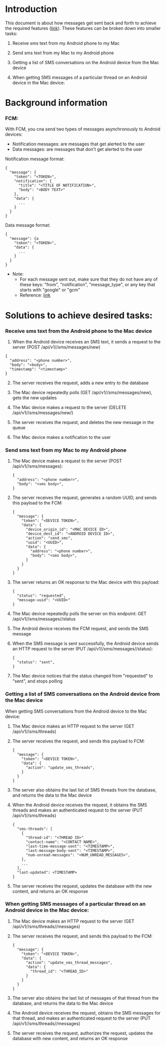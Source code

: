 # Introduction

This document is about how messages get sent back and forth to achieve the required features ([link]()). These features can be broken down into smaller tasks:

1. Receive sms text from my Android phone to my Mac

2. Send sms text from my Mac to my Android phone

3. Getting a list of SMS conversations on the Android device from the Mac device

4. When getting SMS messages of a particular thread on an Android device in the Mac device:

# Background information

### FCM:

With FCM, you cna send two types of messages asynchronously to Android devices:

* Notification messages: are messages that get alerted to the user
* Data messages: are messages that don't get alerted to the user

Notification message format:

``` 
{
  "message": {
    "token": "<TOKEN>",
    "notification": {
      "title": "<TITLE OF NOTIFICATION>",
      "body": "<BODY TEXT>"
    },
    "data": {
      ...
    }
  }
}
```

Data message format:

``` 
{
  "message": {a
    "token": "<TOKEN>",
    "data": {
      ...
    }
  }
}
```

 * Note:
   * For each message sent out, make sure that they do not have any of these keys: "from", "notification", "message_type", or any key that starts with "google" or "gcm"
   * Reference: [link](https://firebase.google.com/docs/cloud-messaging/concept-options#data_messages)

# Solutions to achieve desired tasks:

### Receive sms text from the Android phone to the Mac device

1. When the Android device receives an SMS text, it sends a request to the server (POST /api/v1/<device-id>/sms/messages/new)

  ``` 
  {
    "address": "<phone number>",
    "body": "<body>",
    "timestamp": "<timestamp>"
  }
  ```

2. The server receives the request, adds a new entry to the database

3. The Mac device repeatedly polls (GET /api/v1/<device-id>/sms/messages/new), gets the new updates

4. The Mac device makes a request to the server (DELETE /api/v1/<device-id>/sms/messages/new/<uuid>)

5. The server receives the request, and deletes the new message in the queue

6. The Mac device makes a notification to the user

### Send sms text from my Mac to my Android phone

1. The Mac device makes a request to the server (POST /api/v1/<device-id>/sms/messages):

    ```
    {
      "address": "<phone number>",
      "body": "<sms body>",
    }
    ```

2. The server receives the request, generates a random UUID, and sends this payload to the FCM:

    ``` 
    {
      "message": {
        "token": "<DEVICE TOKEN>",
        "data": {
          "device_origin_id": "<MAC DEVICE ID>",
          "device_dest_id": "<ANDROID DEVICE ID>",
          "action": "send_sms",
          "uuid": "<UUID>",
          "data": {
            "address": "<phone number>",
            "body": "<sms body>",
          }
        }
      }
    }
    ```

3. The server returns an OK response to the Mac device with this payload:

    ``` 
    {
      "status": "requested",
      "message-uuid": "<UUID>"
    }
    ```

4. The Mac device repeatedly polls the server on this endpoint: GET /api/v1/<device-id>/sms/messages/<UUID>/status

5. The Android device receives the FCM request, and sends the SMS message

6. When the SMS message is sent successfully, the Android device sends an HTTP request to the server (PUT /api/v1/<device-id>/sms/messages/<UUID>/status):

    ``` 
    {
      "status": "sent",
    }
    ```

7. The Mac device notices that the status changed from "requested" to "sent", and stops polling

### Getting a list of SMS conversations on the Android device from the Mac device

When getting SMS conversations from the Android device to the Mac device:

1. The Mac device makes an HTTP request to the server (GET /api/v1/<device-id>/sms/threads)

2. The server receives the request, and sends this payload to FCM:

    ```
    {
      "message": {
        "token": "<DEVICE TOKEN>",
        "data": {
          "action": "update_sms_threads",
        }
      }
    }
    ```

3. The server also obtains the last list of SMS threads from the database, and returns the data to the Mac device

4. When the Android device receives the request, it obtains the SMS threads and makes an authenticated request to the server (PUT /api/v1/<device-id>/sms/threads)

    ``` 
    {
      "sms-threads": [
        {
          "thread-id": "<THREAD ID>"
          "contact-name": "<CONTACT NAME>",
          "last-time-message-sent": "<TIMESTAMP>",
          "last-message-body-sent": "<TIMESTAMP>",
          "num-unread-messages": "<NUM_UNREAD_MESSAGES>",
        },
        ...
      ],
      "last-updated": <TIMESTAMP>
    }
    ```

5. The server receives the request, updates the database with the new content, and returns an OK response

### When getting SMS messages of a particular thread on an Android device in the Mac device:

1. The Mac device makes an HTTP request to the server (GET /api/v1/<device-id>/sms/threads/<thread-id>/messages)

2. The server receives the request, and sends this payload to the FCM:

    ``` 
    {
      "message": {
        "token": "<DEVICE TOKEN>",
        "data": {
          "action": "update_sms_thread_messages",
          "data": {
            "thread_id": "<THREAD_ID>"
          }
        }
      }
    }
    ```

3. The server also obtains the last list of messages of that thread from the database, and returns the data to the Mac device

4. The Android device receives the request, obtains the SMS messages for that thread, and makes an authenticated request to the server (PUT /api/v1/<device-id>/sms/threads/<thread-id>/messages)

5. The server receives the request, authorizes the request, updates the database with new content, and returns an OK response
